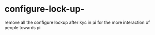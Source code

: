 # configure-lock-up-
remove all the configure lockup after kyc in pi for the more interaction of people towards pi
